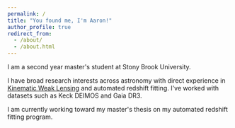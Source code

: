 ```yaml
---
permalink: /
title: "You found me, I'm Aaron!" 
author_profile: true
redirect_from: 
  - /about/
  - /about.html
---
```


I am a second year master's student at Stony Brook University.

I have broad research interests across astronomy with direct experience in [Kinematic Weak Lensing](https://ui.adsabs.harvard.edu/abs/2013arXiv1311.1489H/abstract) and automated redshift fitting. I've worked with datasets such as Keck DEIMOS and Gaia DR3.

I am currently working toward my master's thesis on my automated redshift fitting program.